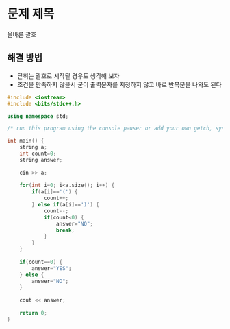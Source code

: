 # 문제 제목
올바른 괄호
## 해결 방법
- 닫히는 괄호로 시작될 경우도 생각해 보자
- 조건을 만족하지 않을시 굳이 출력문자를 지정하지 않고 바로 반복문을 나와도 된다

```C++
#include <iostream>
#include <bits/stdc++.h>

using namespace std;

/* run this program using the console pauser or add your own getch, system("pause") or input loop */

int main() {
	string a;
	int count=0;
	string answer;
		
	cin >> a;
	
	for(int i=0; i<a.size(); i++) {
		if(a[i]=='(') {
			count++;
		} else if(a[i]==')') {
			count--;
			if(count<0) {
				answer="NO";
				break;
			}
		}
	}
	
	if(count==0) {
		answer="YES";
	} else {
		answer="NO";
	}
	
	cout << answer;
	
	return 0;
}
```
